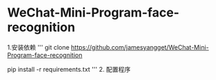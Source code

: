 # WeChat-Mini-Program-face-recognition

1.安装依赖
'''
git clone https://github.com/jamesyangget/WeChat-Mini-Program-face-recognition

pip install -r requirements.txt
'''
2. 配置程序
